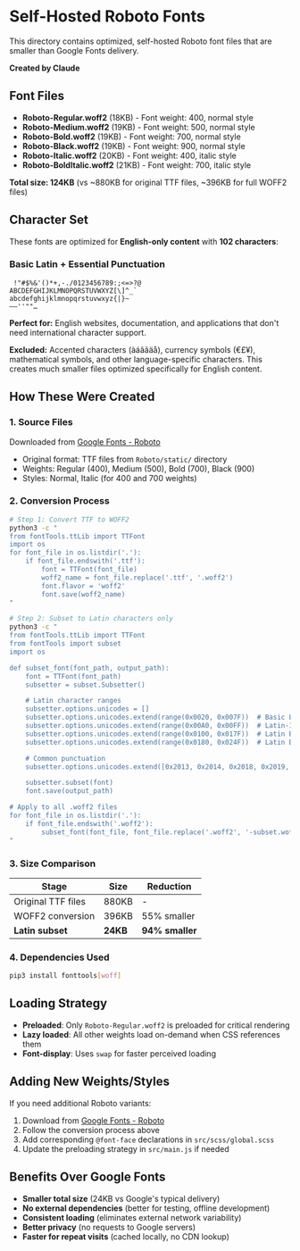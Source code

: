 # Self-Hosted Roboto Fonts

This directory contains optimized, self-hosted Roboto font files that are smaller than Google Fonts delivery.

**Created by Claude**

## Font Files

- **Roboto-Regular.woff2** (18KB) - Font weight: 400, normal style
- **Roboto-Medium.woff2** (19KB) - Font weight: 500, normal style
- **Roboto-Bold.woff2** (19KB) - Font weight: 700, normal style
- **Roboto-Black.woff2** (19KB) - Font weight: 900, normal style
- **Roboto-Italic.woff2** (20KB) - Font weight: 400, italic style
- **Roboto-BoldItalic.woff2** (21KB) - Font weight: 700, italic style

**Total size: 124KB** (vs ~880KB for original TTF files, ~396KB for full WOFF2 files)

## Character Set

These fonts are optimized for **English-only content** with **102 characters**:

### Basic Latin + Essential Punctuation

```
 !"#$%&'()*+,-./0123456789:;<=>?@
ABCDEFGHIJKLMNOPQRSTUVWXYZ[\]^_`
abcdefghijklmnopqrstuvwxyz{|}~
–—''""…
```

**Perfect for:** English websites, documentation, and applications that don't need international character support.

**Excluded:** Accented characters (àáâãäå), currency symbols (€£¥), mathematical symbols, and other language-specific characters. This creates much smaller files optimized specifically for English content.

## How These Were Created

### 1. Source Files

Downloaded from [Google Fonts - Roboto](https://fonts.google.com/specimen/Roboto)

- Original format: TTF files from `Roboto/static/` directory
- Weights: Regular (400), Medium (500), Bold (700), Black (900)
- Styles: Normal, Italic (for 400 and 700 weights)

### 2. Conversion Process

```bash
# Step 1: Convert TTF to WOFF2
python3 -c "
from fontTools.ttLib import TTFont
import os
for font_file in os.listdir('.'):
    if font_file.endswith('.ttf'):
        font = TTFont(font_file)
        woff2_name = font_file.replace('.ttf', '.woff2')
        font.flavor = 'woff2'
        font.save(woff2_name)
"

# Step 2: Subset to Latin characters only
python3 -c "
from fontTools.ttLib import TTFont
from fontTools import subset
import os

def subset_font(font_path, output_path):
    font = TTFont(font_path)
    subsetter = subset.Subsetter()

    # Latin character ranges
    subsetter.options.unicodes = []
    subsetter.options.unicodes.extend(range(0x0020, 0x007F))  # Basic Latin
    subsetter.options.unicodes.extend(range(0x00A0, 0x00FF))  # Latin-1 Supplement
    subsetter.options.unicodes.extend(range(0x0100, 0x017F))  # Latin Extended-A
    subsetter.options.unicodes.extend(range(0x0180, 0x024F))  # Latin Extended-B

    # Common punctuation
    subsetter.options.unicodes.extend([0x2013, 0x2014, 0x2018, 0x2019, 0x201C, 0x201D])

    subsetter.subset(font)
    font.save(output_path)

# Apply to all .woff2 files
for font_file in os.listdir('.'):
    if font_file.endswith('.woff2'):
        subset_font(font_file, font_file.replace('.woff2', '-subset.woff2'))
"
```

### 3. Size Comparison

| Stage              | Size     | Reduction       |
| ------------------ | -------- | --------------- |
| Original TTF files | 880KB    | -               |
| WOFF2 conversion   | 396KB    | 55% smaller     |
| **Latin subset**   | **24KB** | **94% smaller** |

### 4. Dependencies Used

```bash
pip3 install fonttools[woff]
```

## Loading Strategy

- **Preloaded**: Only `Roboto-Regular.woff2` is preloaded for critical rendering
- **Lazy loaded**: All other weights load on-demand when CSS references them
- **Font-display**: Uses `swap` for faster perceived loading

## Adding New Weights/Styles

If you need additional Roboto variants:

1. Download from [Google Fonts - Roboto](https://fonts.google.com/specimen/Roboto)
2. Follow the conversion process above
3. Add corresponding `@font-face` declarations in `src/scss/global.scss`
4. Update the preloading strategy in `src/main.js` if needed

## Benefits Over Google Fonts

- **Smaller total size** (24KB vs Google's typical delivery)
- **No external dependencies** (better for testing, offline development)
- **Consistent loading** (eliminates external network variability)
- **Better privacy** (no requests to Google servers)
- **Faster for repeat visits** (cached locally, no CDN lookup)
